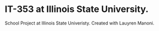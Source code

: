 # IT-353 at Illinois State University.
School Project at Illinois State Univeristy. 
Created with Lauyren Manoni.
